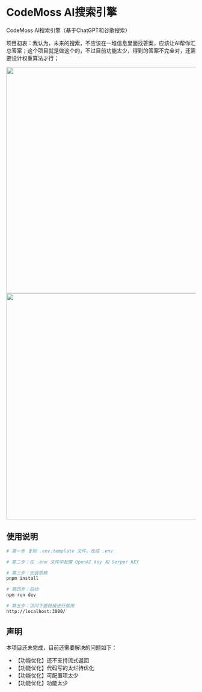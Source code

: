 # CodeMoss AI搜索引擎

CodeMoss AI搜索引擎（基于ChatGPT和谷歌搜索）

项目初衷：我认为，未来的搜索，不应该在一堆信息里面找答案，应该让AI帮你汇总答案；这个项目就是做这个的，不过目前功能太少，得到的答案不完全对，还需要设计权重算法才行；

<img width='600' src="https://luomacode-1253302184.cos.ap-beijing.myqcloud.com/codemoss-search.png" />

<img width='600' src="https://luomacode-1253302184.cos.ap-beijing.myqcloud.com/codemoss-search2.png" />

## 使用说明

```sh
# 第一步 复制 .env.template 文件，改成 .env

# 第二步：在 .env 文件中配置 OpenAI key 和 Serper KEY

# 第三步：安装依赖
pnpm install

# 第四步：启动
npm run dev

# 第五步：访问下面链接进行使用
http://localhost:3000/
```

## 声明

本项目还未完成，目前还需要解决的问题如下：

- 【功能优化】还不支持流式返回
- 【功能优化】代码写的太烂待优化
- 【功能优化】可配置项太少
- 【功能优化】功能太少

